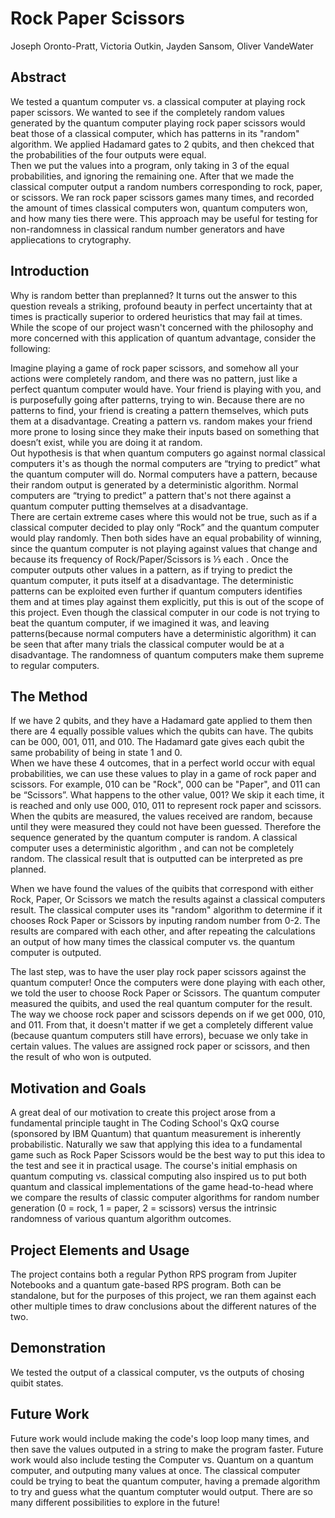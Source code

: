 # Rock Paper Scissors 
Joseph Oronto-Pratt, Victoria Outkin, Jayden Sansom, Oliver VandeWater

## Abstract
We tested a quantum computer vs. a classical computer at playing rock paper scissors.  We wanted to see if the completely random values generated by the quantum computer playing rock paper scissors would beat those of a classical computer, which has patterns in its "random"  algorithm.  We applied Hadamard gates to 2 qubits, and then chekced that the probabilities of the four outputs were equal.  
Then we put the values into a program,  only taking in 3 of the equal probabilities, and ignoring the remaining one.  After that we made the classical computer output a random numbers corresponding to rock, paper, or scissors.  We ran rock paper scissors games many times,  and recorded the amount of times classical computers won, quantum computers won, and how many ties there were.  This approach may be useful for testing for non-randomness in classical randum number generators and have appliecations to crytography. 

## Introduction
Why is random better than preplanned? It turns out the answer to this question reveals a striking, profound beauty in perfect uncertainty that at times is practically superior to ordered heuristics that may fail at times. While the scope of our project wasn't concerned with the philosophy and more concerned with this application of quantum advantage, consider the following:

Imagine playing a game of rock paper scissors,  and somehow all your actions were completely random, and there was no pattern,  just like a perfect quantum computer would have.   Your friend is playing with you, and is purposefully going after patterns, trying to win.   Because there are no patterns to find,  your friend is creating a pattern themselves,   which puts them at a disadvantage.  Creating a pattern vs. random makes your friend more prone to losing since they make their inputs based on something that doesn’t exist, while you are doing it at random.     
Out hypothesis is that when quantum computers go against normal classical computers it's as though the normal computers are “trying to predict” what the quantum computer will do.  Normal computers have a pattern, because their random output is generated by a deterministic algorithm.  Normal computers are “trying to predict” a pattern that's not there against a quantum computer putting themselves at a disadvantage.   
    There are certain extreme cases where this would not be true,  such as if a classical computer decided to play only “Rock” and the quantum computer would play randomly.   Then both sides have an equal probability of winning, since the quantum computer is not playing against values that change and because its frequency of Rock/Paper/Scissors is ⅓ each .  Once the computer outputs other values in a pattern, as if  trying to predict the quantum computer, it puts itself at a disadvantage.  The deterministic patterns can be exploited even further if quantum computers identifies them and at times play against them explicitly, put this is out of the scope of this project.  Even though the classical computer in our code is not trying to beat the quantum computer,  if we imagined it was, and leaving patterns(because normal computers have a deterministic algorithm) it can be seen that after many trials the classical computer would be at a disadvantage.  The randomness of quantum computers make them supreme to regular computers.  
 
 ## The Method
If we have 2 qubits, and they have a Hadamard gate applied to them then there are 4 equally possible values which the qubits can have.   The qubits can be 000, 001, 011, and 010.  The Hadamard gate gives each qubit the same probability of being in state 1 and 0.  
When we have these 4 outcomes, that in a perfect world occur with equal probabilities, we can use these values to play in a game of rock paper and scissors.  For example,  010 can be "Rock",  000 can be "Paper",  and 011 can be “Scissors”.    What happens to the other value,  001?  We skip it each time, it is reached and only use 000, 010, 011 to represent rock paper and scissors.   When the qubits are measured,  the values received are random, because until they were measured they could not have been guessed.  Therefore the sequence generated by the quantum computer is random.  A classical computer uses a deterministic algorithm , and can not be completely random. The classical result that is outputted can be interpreted as pre planned.

When we have found the values of the quibits that correspond with either Rock, Paper, Or Scissors we match the results against a classical computers result.  The classical computer uses its "random" algorithm to determine if it chooses Rock Paper or Scissors by inputing random number from 0-2.   The results are compared with each other, and after repeating the calculations an output of how many times the classical computer vs.  the quantum computer is outputed. 

The last step, was to have the user play rock paper scissors against the quantum computer! Once the computers were done playing with each other, we told the user to choose Rock Paper or Scissors.  The quantum computer measured the quibits, and used the real quantum computer for the result.   The way we choose rock paper and scissors depends on if we get 000, 010, and 011.  From that, it doesn't matter if we get a completely different value (because quantum computers still have errors), becuase we only take in certain values.   The values are assigned rock paper or scissors,  and then the result of who won is outputed. 


## Motivation and Goals
A great deal of our motivation to create this project arose from a fundamental principle taught in The Coding School's QxQ course (sponsored by IBM Quantum) that quantum measurement is inherently probabilistic. Naturally we saw that applying this idea to a fundamental game such as Rock Paper Scissors would be the best way to put this idea to the test and see it in practical usage. The course's initial emphasis on quantum computing vs. classical computing also inspired us to put both quantum and classical implementations of the game head-to-head where we compare the results of classic computer algorithms for random number generation (0 = rock, 1 = paper, 2 = scissors) versus the intrinsic randomness of various quantum algorithm outcomes.


## Project Elements and Usage
The project contains both a regular Python RPS program from Jupiter Notebooks and a quantum gate-based RPS program. Both can be standalone, but for the purposes of this project, we ran them against each other multiple times to draw conclusions about the different natures of the two. 

## Demonstration
We tested the output of a classical computer, vs the outputs of chosing quibit states. 

## Future Work
Future work would include making the code's loop loop many times, and then save the values outputed in a string to make the program faster.  Future work would also include testing the Computer vs. Quantum on a quantum computer, and outputing many values at once.  The classical computer could be trying to beat the quantum computer, having a premade algorithm to try and guess what the quantum comptuter would output.  There are so many different possibilities to explore in the future!    

